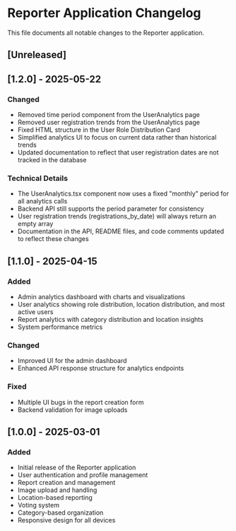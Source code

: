 # Reporter Application Changelog

This file documents all notable changes to the Reporter application.

## [Unreleased]

## [1.2.0] - 2025-05-22

### Changed
- Removed time period component from the UserAnalytics page
- Removed user registration trends from the UserAnalytics page
- Fixed HTML structure in the User Role Distribution Card
- Simplified analytics UI to focus on current data rather than historical trends
- Updated documentation to reflect that user registration dates are not tracked in the database

### Technical Details
- The UserAnalytics.tsx component now uses a fixed "monthly" period for all analytics calls
- Backend API still supports the period parameter for consistency
- User registration trends (registrations_by_date) will always return an empty array
- Documentation in the API, README files, and code comments updated to reflect these changes

## [1.1.0] - 2025-04-15

### Added
- Admin analytics dashboard with charts and visualizations
- User analytics showing role distribution, location distribution, and most active users
- Report analytics with category distribution and location insights
- System performance metrics

### Changed
- Improved UI for the admin dashboard
- Enhanced API response structure for analytics endpoints

### Fixed
- Multiple UI bugs in the report creation form
- Backend validation for image uploads

## [1.0.0] - 2025-03-01

### Added
- Initial release of the Reporter application
- User authentication and profile management
- Report creation and management
- Image upload and handling
- Location-based reporting
- Voting system
- Category-based organization
- Responsive design for all devices
